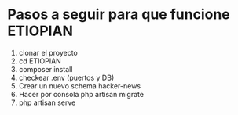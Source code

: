 
<h1>Pasos a seguir para que funcione ETIOPIAN</h1>
<ol>
    <li> clonar el proyecto </li>
    <li> cd ETIOPIAN</li>
    <li> composer install</li>
    <li> checkear .env (puertos y DB)</li>
    <li> Crear un nuevo schema hacker-news</li>
    <li> Hacer por consola php artisan migrate</li>
    <li> php artisan serve</li>
</ol>
